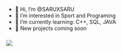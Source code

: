 - 👋 Hi, I’m @SARUXSARU
- 👀 I’m interested in Sport and Programing
- 🌱 I’m currently learning: C++, SQL, JAVA
- 💨 New projects coming soon


### <img src="https://github-readme-stats.vercel.app/api/pin/?username=TrueJacobG&repo=io-project"/>
